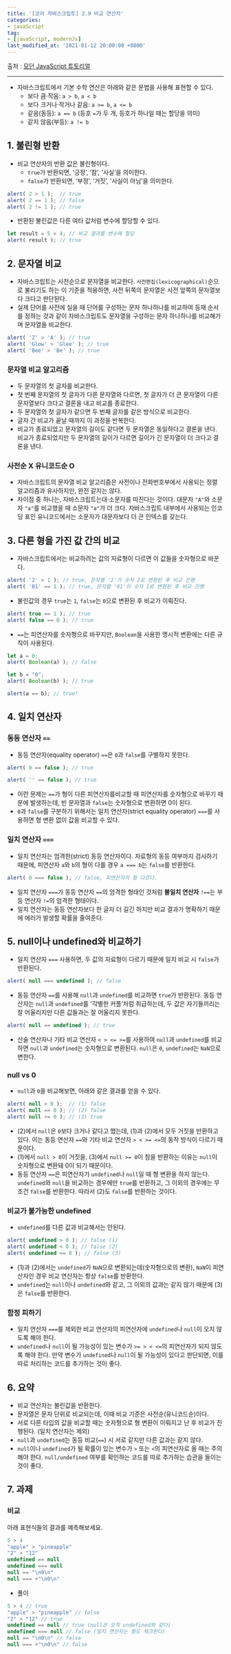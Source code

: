 ```yaml
---
title: '[코어 자바스크립트] 2.9 비교 연산자'
categories:
- javaScript
tag:
- [javaScript, modernJs]
last_modified_at: '2021-01-12 20:00:00 +0800'
---
```


출처 : [모던 JavaScript 튜토리얼](https://ko.javascript.info/)

---

- 자바스크립트에서 기본 수학 연산은 아래와 같은 문법을 사용해 표현할 수 있다.
    - 보다 큼·작음: `a > b`, `a < b`
    - 보다 크거나·작거나 같음: `a >= b`, `a <= b`
    - 같음(동등): `a == b` (등호 `=`가 두 개, 등호가 하나일 때는 할당을 의미)
    - 같지 않음(부등): `a != b`

## 1. 불린형 반환

- 비교 연산자의 반환 값은 불린형이다.
    - `true`가 반환되면, ‘긍정’, ‘참’, '사실’을 의미한다.
    - `false`가 반환되면, ‘부정’, ‘거짓’, '사실이 아님’을 의미한다.

```jsx
alert( 2 > 1 );  // true
alert( 2 == 1 ); // false
alert( 2 != 1 ); // true
```

- 반환된 불린값은 다른 여타 값처럼 변수에 할당할 수 있다.

```jsx
let result = 5 > 4; // 비교 결과를 변수에 할당
alert( result ); // true
```

## 2. 문자열 비교

- 자바스크립트는 사전순으로 문자열을 비교한다. `사전편집(lexicographical)`순으로 불리기도 하는 이 기준을 적용하면, 사전 뒤쪽의 문자열은 사전 앞쪽의 문자열보다 크다고 판단된다.
- 실제 단어를 사전에 실을 때 단어를 구성하는 문자 하나하나를 비교하여 등재 순서를 정하는 것과 같이 자바스크립트도 문자열을 구성하는 문자 하나하나를 비교해가며 문자열을 비교한다.

```jsx
alert( 'Z' > 'A' ); // true
alert( 'Glow' > 'Glee' ); // true
alert( 'Bee' > 'Be' ); // true
```

### 문자열 비교 알고리즘

- 두 문자열의 첫 글자를 비교한다.
- 첫 번째 문자열의 첫 글자가 다른 문자열와 다르면, 첫 글자가 더 큰 문자열이 다른 문자열보다 크다고 결론을 내고 비교를 종료한다.
- 두 문자열의 첫 글자가 같으면 두 번째 글자를 같은 방식으로 비교한다.
- 글자 간 비교가 끝날 때까지 이 과정을 반복한다.
- 비교가 종료되었고 문자열의 길이도 같다면 두 문자열은 동일하다고 결론을 낸다. 비교가 종료되었지만 두 문자열의 길이가 다르면 길이가 긴 문자열이 더 크다고 결론을 낸다.

### 사전순 X 유니코드순 O

- 자바스크립트의 문자열 비교 알고리즘은 사전이나 전화번호부에서 사용되는 정렬 알고리즘과 유사하지만, 완전 같지는 않다.
- 차이점 중 하나는, 자바스크립트는대·소문자를 따진다는 것이다. 대문자 `"A"`와 소문자 `"a"`를 비교했을 때 소문자 `"a"`가 더 크다. 자바스크립트 내부에서 사용되는 인코딩 표인 유니코드에서는 소문자가 대문자보다 더 큰 인덱스를 갖는다.

## 3. 다른 형을 가진 값 간의 비교

- 자바스크립트에서는 비교하려는 값의 자료형이 다르면 이 값들을 숫자형으로 바꾼다.

```jsx
alert( '2' > 1 ); // true, 문자열 '2'가 숫자 2로 변환된 후 비교 진행
alert( '01' == 1 ); // true, 문자열 '01'이 숫자 1로 변환된 후 비교 진행
```

- 불린값의 경우 `true`는 `1`, `false`는 `0`으로 변환된 후 비교가 이뤄진다.

```jsx
alert( true == 1 ); // true
alert( false == 0 ); // true
```

- `==`는 피연산자를 숫자형으로 바꾸지만, `Boolean`을 사용한 명시적 변환에는 다른 규칙이 사용된다.

```jsx
let a = 0;
alert( Boolean(a) ); // false

let b = "0";
alert( Boolean(b) ); // true

alert(a == b); // true!
```

## 4. 일치 연산자

### 동등 연산자 `==`

- 동등 연산자(equality operator) `==`은 `0`과 `false`를 구별하지 못한다.

```jsx
alert( 0 == false ); // true

alert( '' == false ); // true
```

- 이런 문제는 `==`가 형이 다른 피연산자를비교할 때 피연산자를 숫자형으로 바꾸기 때문에 발생하는데, 빈 문자열과 `false`는 숫자형으로 변환하면 0이 된다.
- `0`과 `false`를 구분하기 위해서는 일치 연산자(strict equality operator) `===`를 사용하면 형 변환 없이 값을 비교할 수 있다.

### 일치 연산자 `===`

- 일치 연산자는 엄격한(strict) 동등 연산자이다. 자료형의 동등 여부까지 검사하기 때문에, 피연산자 `a`와 `b`의 형이 다를 경우 `a === b`는 `false`를 반환한다.

```jsx
alert( 0 === false ); // false, 피연산자의 형 다르다.
```

- 일치 연산자 `===`가 동등 연산자 `==`의 엄격한 형태인 것처럼 **불일치 연산자** `!==`는 부등 연산자 `!=`의 엄격한 형태이다.
- 일치 연산자는 동등 연산자보다 한 글자 더 길긴 하지만 비교 결과가 명확하기 때문에 에러가 발생할 확률을 줄여준다.

## 5. null이나 undefined와 비교하기

- 일치 연산자 `===` 사용하면, 두 값의 자료형이 다르기 때문에 일치 비교 시 `false`가 반환된다.

```jsx
alert( null === undefined ); // false
```

- 동등 연산자 `==`를 사용해 `null`과 `undefined`를 비교하면 `true`가 반환된다. 동등 연산자는 `null`과 `undefined`를 '각별한 커플’처럼 취급하는데, 두 값은 자기들끼리는 잘 어울리지만 다른 값들과는 잘 어울리지 못한다.

```jsx
alert( null == undefined ); // true
```

- 산술 연산자나 기타 비교 연산자 `< > <= >=`를 사용하여 `null`과 `undefined`를 비교하면 `null`과 `undefined`는 숫자형으로 변환된다. `null`은 `0`, `undefined`는 `NaN`으로 변한다.

### null vs 0

- `null`과 `0`을 비교해보면, 아래와 같은 결과를 얻을 수 있다.

```jsx
alert( null > 0 );  // (1) false
alert( null == 0 ); // (2) false
alert( null >= 0 ); // (3) true
```

- (2)에서 `null`은 `0`보다 크거나 같다고 했는데, (1)과 (2)에서 모두 거짓을 반환하고 있다. 이는 동등 연산자 `==`와 기타 비교 연산자 `> < >= <=`의 동작 방식이 다르기 때문이다.
- (1)에서 `null > 0`이 거짓을, (3)에서 `null >= 0`이 참을 반환하는 이유는 `null`이 숫자형으로 변환돼 0이 되기 때문이다.
- 동등 연산자 `==`은 피연산자가 `undefined`나 `null`일 때 형 변환을 하지 않는다. `undefined`와 `null`을 비교하는 경우에만 `true`를 반환하고, 그 이외의 경우에는 무조건 `false`를 반환한다. 따라서 (2)도 `false`를 반환하는 것이다.

### 비교가 불가능한 undefined

- `undefined`를 다른 값과 비교해서는 안된다.

```jsx
alert( undefined > 0 ); // false (1)
alert( undefined < 0 ); // false (2)
alert( undefined == 0 ); // false (3)
```

- (1)과 (2)에서는 `undefined`가 `NaN`으로 변환되는데(숫자형으로의 변환), `NaN`이 피연산자인 경우 비교 연산자는 항상 `false`를 반환한다.
- `undefined`는 `null`이나 `undefined`와 같고, 그 이외의 값과는 같지 않기 때문에 (3)은 `false`를 반환한다.

### 함정 피하기

- 일치 연산자 `===`를 제외한 비교 연산자의 피연산자에 `undefined`나 `null`이 오지 않도록 해야 한다.
- `undefined`나 `null`이 될 가능성이 있는 변수가 `>= > < <=`의 피연산자가 되지 않도록 해야 한다. 만약 변수가 `undefined`나 `null`이 될 가능성이 있다고 판단되면, 이를 따로 처리하는 코드를 추가하는 것이 좋다.

## 6. 요약

- 비교 연산자는 불린값을 반환한다.
- 문자열은 문자 단위로 비교되는데, 이때 비교 기준은 사전순(유니코드순)이다.
- 서로 다른 타입의 값을 비교할 때는 숫자형으로 형 변환이 이뤄지고 난 후 비교가 진행된다.  (일치 연산자는 제외)
- `null`과 `undefined`는 동등 비교(`==`) 시 서로 같지만 다른 값과는 같지 않다.
- `null`이나 `undefined`가 될 확률이 있는 변수가 `>` 또는 `<`의 피연산자로 올 때는 주의해야 한다. `null/undefined` 여부를 확인하는 코드를 따로 추가하는 습관을 들이는 것이 좋다.

## 7. 과제

### 비교

아래 표현식들의 결과를 예측해보세요.

```jsx
5 > 4
"apple" > "pineapple"
"2" > "12"
undefined == null
undefined === null
null == "\n0\n"
null === +"\n0\n"
```

- 풀이

```jsx
5 > 4 // true
"apple" > "pineapple" // false
"2" > "12" // true
undefined == null // true (null은 오직 undefined와 같다)
undefined === null // false (일치 연산자는 형도 체크한다)
null == "\n0\n" // false
null === +"\n0\n" // false
```